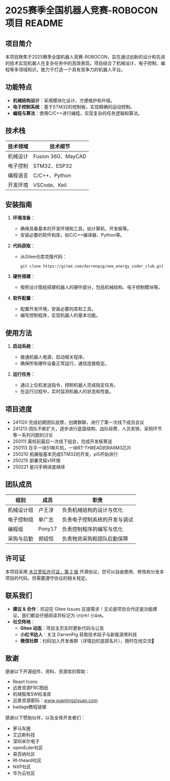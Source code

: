 # 2025赛季全国机器人竞赛-ROBOCON 项目 README

## 项目简介
本项目聚焦于2025赛季全国机器人竞赛-ROBOCON，旨在通过创新的设计和先进的技术实现机器人在复杂任务中的高效表现。项目结合了机械设计、电子控制、编程等多领域知识，致力于打造一个具有竞争力的机器人平台。

## 功能特点
- **机械结构设计**：采用模块化设计，方便维护和升级。
- **电子控制系统**：基于STM32的控制板，实现精确的运动控制。
- **编程与算法**：使用C/C++进行编程，实现复杂的任务逻辑和算法。

## 技术栈
| 技术领域 | 技术细节 |
| --- | --- |
| 机械设计 | Fusion 360、MayCAD |
| 电子控制 | STM32、ESP32 |
| 编程语言 | C/C++、Python |
| 开发环境 | VSCode、Keil |

## 安装指南
1. **环境准备**：
   - 确保具备基本的开发环境和工具，如计算机、开发板等。
   - 安装必要的软件和库，如C/C++编译器、Python等。

2. **代码获取**：
   - 从Gitee仓库克隆代码：
     ```
     git clone https://gitee.com/darrenpig/new_energy_coder_club.git
     ```

3. **硬件搭建**：
   - 按照设计图纸搭建机器人的硬件部分，包括机械结构、电子控制模块等。

4. **软件配置**：
   - 配置开发环境，安装必要的库和工具。
   - 编写控制程序，实现机器人的基本功能。

## 使用方法
1. **启动系统**：
   - 接通机器人电源，启动相关程序。
   - 确保所有硬件设备正常运行，通信连接稳定。

2. **运行任务**：
   - 通过上位机发送指令，控制机器人完成指定任务。
   - 在运行过程中，实时监测机器人的状态和性能。

## 项目进度
- 241120 完成初期团队投票，创建群聊，进行了第一次线下成员会议
- 241213 团队不断扩大，逐步进行底盘结构、战队经费、人员安排、采购环节等一系列问题的讨论
- 250111 离校前最后一次线下组会，完成开发板寄送
- 250113 在手一块51单片机，一块RT-THREAD的RA6M3芯片
- 250210 拓展版基本完成STM32的开发，pi5开始进行
- 250215 部署灵犀x1环境
- 250221 星闪手柄进度继续

## 团队成员
| 组别 | 成员 | 职责 |
| --- | --- | --- |
| 机械设计组 | 卢王淳 | 负责机械结构的设计与优化 |
| 电子控制组 | 单广志 | 负责电子控制系统的开发与调试 |
| 编程组 | Pony17 | 负责控制程序的编写与优化 |
| 采购与后勤 | 郑绍恺 | 负责物资采购和团队后勤保障 |

## 许可证
本项目采用 [木兰宽松许可证，第 2 版](LICENSE.md) 开源协议，您可以自由使用、修改和分发本项目的代码，但需要遵守协议的相关规定。

## 联系我们
- **建议 & 合作**：欢迎在 Gitee Issues 区提需求！无论是项目合作还是功能建议，我们都会仔细阅读并标记为 `讨论中`/ `已采纳`。
- **社交阵地**：
  - **Gitee 动态**：项目主页实时更新代码与公告
  - **小红书达人**：关注 DarrenPig 获取技术段子与新能源黑科技
  - **微信社群**：扫码加入开发者群（详情边栏底部名片），随时在线交流💬

## 致谢
感谢以下开源组件、资料、资源库的帮助：
- React Icons
- 远景资源FRC图纸
- 机械智库SW标准库
- 远景资源密码：www.yuanjingziyuan.com
- badage教程链接

感谢以下赞助伙伴，以及全体开发者们：
- 萝马车圈
- 艾迈斯科技
- 深圳米尔电子
- openEuler社区
- 易百纳社区
- Rt-theard社区
- NXP社区
- 华为云社区